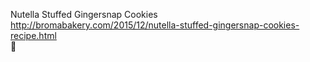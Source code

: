 Nutella Stuffed Gingersnap Cookies	http://bromabakery.com/2015/12/nutella-stuffed-gingersnap-cookies-recipe.html	
਍